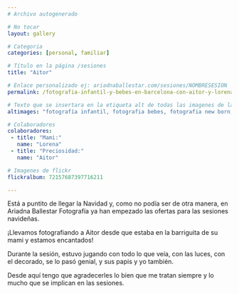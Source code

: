 ```yaml
---
# Archivo autogenerado

# No tocar
layout: gallery

# Categoria
categories: [personal, familiar]

# Título en la página /sesiones
title: "Aitor"

# Enlace personalizado ej: ariadnaballestar.com/sesiones/NOMBRESESION
permalink: /fotografia-infantil-y-bebes-en-barcelona-con-aitor-y-lorena

# Texto que se insertara en la etiqueta alt de todas las imagenes de la sesión
altimages: "fotografía infantil, fotografia bebes, fotografia new born, fotografa en barcelona, fotografa profesional en barcelona, fotografa de niños"

# Colaboradores
colaboradores:
 - title: "Mami:"
   name: "Lorena"
 - title: "Preciosidad:"
   name: "Aitor"

# Imagenes de flickr
flickralbum: 72157687397716211

---
```

Está a puntito de llegar la Navidad y, como no podía ser de otra manera, en Ariadna Ballestar Fotografía ya han empezado las ofertas para las sesiones navideñas.

¡Llevamos fotografiando a Aitor desde que estaba en la barriguita de su mami y estamos encantados!

Durante la sesión, estuvo jugando con todo lo que veía, con las luces, con el decorado, se lo pasó genial, y sus papis y yo también. 

Desde aquí tengo que agradecerles lo bien que me tratan siempre y lo mucho que se implican en las sesiones.
